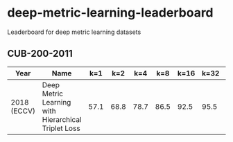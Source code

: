 # deep-metric-learning-leaderboard
Leaderboard for deep metric learning datasets


## CUB-200-2011



Year| Name | k=1 | k=2 | k=4 | k=8 | k=16 | k=32 | NMI
--- | --- | --- | --- | --- | --- | --- | --- | ---
2018 (ECCV) | Deep Metric Learning with Hierarchical Triplet Loss | 57.1 | 68.8 | 78.7 | 86.5 | 92.5 | 95.5

